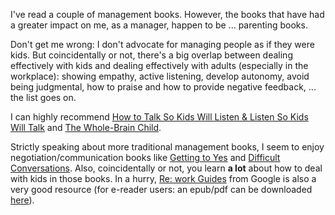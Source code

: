 I've read a couple of management books. However, the books that have had a greater impact on me, as a manager, happen to be ... parenting books. 

Don't get me wrong: I don't advocate for managing people as if they were kids. But coincidentally or not, there's a big overlap between dealing effectively with kids and dealing effectively with adults (especially in the workplace): showing empathy, active listening, develop autonomy, avoid being judgmental, how to praise and how to provide negative feedback, ... the list goes on.

I can highly recommend [How to Talk So Kids Will Listen & Listen So Kids Will Talk](https://www.goodreads.com/book/show/769016.How_to_Talk_So_Kids_Will_Listen_Listen_So_Kids_Will_Talk)
and [The Whole-Brain Child](https://www.goodreads.com/book/show/10353369-the-whole-brain-child). 

Strictly speaking about more traditional management books, I seem to enjoy negotiation/communication books like [Getting to Yes](https://www.goodreads.com/book/show/313605.Getting_to_Yes) and [Difficult Conversations](https://www.goodreads.com/book/show/774088.Difficult_Conversations). Also, coincidentally or not, you learn **a lot** about how to deal with kids in those books. In a hurry, [Re: work Guides](https://rework.withgoogle.com/guides/) from Google is also a very good resource (for e-reader users: an epub/pdf can be downloaded [here](https://github.com/daniperez/rework/releases)).
